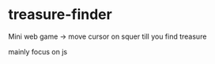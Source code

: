 # treasure-finder
Mini web game -> move cursor on squer till you find treasure

mainly focus on js 
